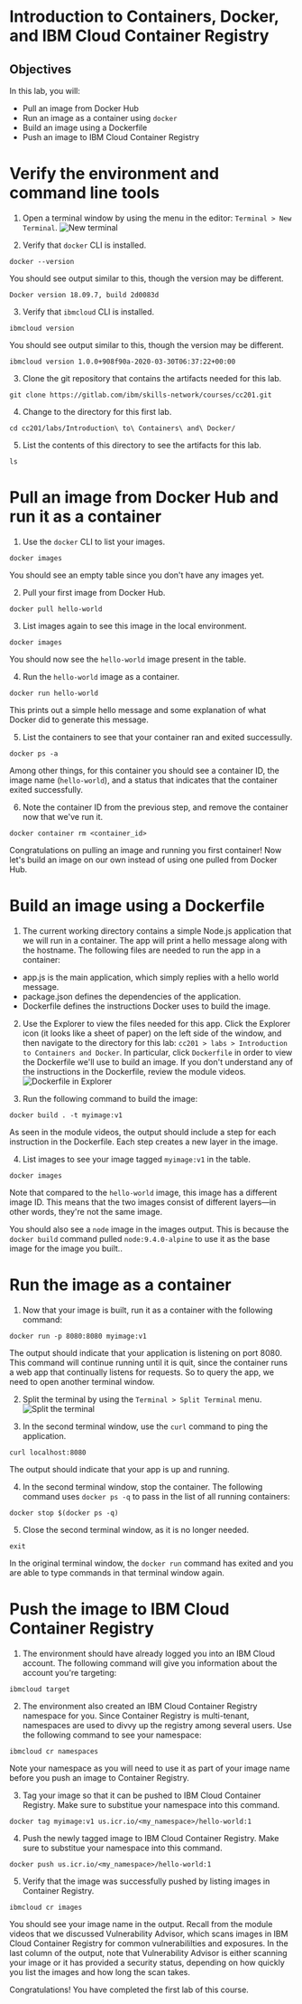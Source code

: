 # Introduction to Containers, Docker, and IBM Cloud Container Registry

## Objectives
In this lab, you will:
- Pull an image from Docker Hub
- Run an image as a container using `docker`
- Build an image using a Dockerfile
- Push an image to IBM Cloud Container Registry

# Verify the environment and command line tools
1. Open a terminal window by using the menu in the editor: `Terminal > New Terminal`.
![New terminal](images/new-terminal.png)

2. Verify that `docker` CLI is installed.
```
docker --version
```
You should see output similar to this, though the version may be different.
```
Docker version 18.09.7, build 2d0083d
```

3. Verify that `ibmcloud` CLI is installed.
```
ibmcloud version
```
You should see output similar to this, though the version may be different.
```
ibmcloud version 1.0.0+908f90a-2020-03-30T06:37:22+00:00
```

3. Clone the git repository that contains the artifacts needed for this lab.
```
git clone https://gitlab.com/ibm/skills-network/courses/cc201.git
```

4. Change to the directory for this first lab.
```
cd cc201/labs/Introduction\ to\ Containers\ and\ Docker/
```

5. List the contents of this directory to see the artifacts for this lab.
```
ls
```

# Pull an image from Docker Hub and run it as a container
1. Use the `docker` CLI to list your images.
```
docker images
```
You should see an empty table since you don't have any images yet.

2. Pull your first image from Docker Hub.
```
docker pull hello-world
```

3. List images again to see this image in the local environment.
```
docker images
```
You should now see the `hello-world` image present in the table.

4. Run the `hello-world` image as a container.
```
docker run hello-world
```
This prints out a simple hello message and some explanation of what Docker did to generate this message.

5. List the containers to see that your container ran and exited successully.
```
docker ps -a
```
Among other things, for this container you should see a container ID, the image name (`hello-world`), and a status that indicates that the container exited successfully.

6. Note the container ID from the previous step, and remove the container now that we've run it.
```
docker container rm <container_id>
```

Congratulations on pulling an image and running you first container! Now let's build an image on our own instead of using one pulled from Docker Hub.

# Build an image using a Dockerfile
1. The current working directory contains a simple Node.js application that we will run in a container. The app will print a hello message along with the hostname. The following files are needed to run the app in a container:
- app.js is the main application, which simply replies with a hello world message.
- package.json defines the dependencies of the application.
- Dockerfile defines the instructions Docker uses to build the image.

2. Use the Explorer to view the files needed for this app. Click the Explorer icon (it looks like a sheet of paper) on the left side of the window, and then navigate to the directory for this lab: `cc201 > labs > Introduction to Containers and Docker`. In particular, click `Dockerfile` in order to view the Dockerfile we'll use to build an image. If you don't understand any of the instructions in the Dockerfile, review the module videos.
![Dockerfile in Explorer](images/dockerfile-explorer.png)

3. Run the following command to build the image:
```
docker build . -t myimage:v1
```
As seen in the module videos, the output should include a step for each instruction in the Dockerfile. Each step creates a new layer in the image.

4. List images to see your image tagged `myimage:v1` in the table.
```
docker images
```
Note that compared to the `hello-world` image, this image has a different image ID. This means that the two images consist of different layers—in other words, they're not the same image.

You should also see a `node` image in the images output. This is because the `docker build` command pulled `node:9.4.0-alpine` to use it as the base image for the image you built..

# Run the image as a container
1. Now that your image is built, run it as a container with the following command:
```
docker run -p 8080:8080 myimage:v1
```
The output should indicate that your application is listening on port 8080. This command will continue running until it is quit, since the container runs a web app that continually listens for requests. So to query the app, we need to open another terminal window.
    
2. Split the terminal by using the `Terminal > Split Terminal` menu.
![Split the terminal](images/terminal-split.png)

3. In the second terminal window, use the `curl` command to ping the application.
```
curl localhost:8080
```
The output should indicate that your app is up and running.

4. In the second terminal window, stop the container. The following command uses `docker ps -q` to pass in the list of all running containers:
```
docker stop $(docker ps -q)
```

5. Close the second terminal window, as it is no longer needed.
```
exit
```

In the original terminal window, the `docker run` command has exited and you are able to type commands in that terminal window again.

# Push the image to IBM Cloud Container Registry
1. The environment should have already logged you into an IBM Cloud account. The following command will give you information about the account you're targeting:
```
ibmcloud target
```

2. The environment also created an IBM Cloud Container Registry namespace for you. Since Container Registry is multi-tenant, namespaces are used to divvy up the registry among several users. Use the following command to see your namespace:
```
ibmcloud cr namespaces
```
Note your namespace as you will need to use it as part of your image name before you push an image to Container Registry.

3. Tag your image so that it can be pushed to IBM Cloud Container Registry. Make sure to substitue your namespace into this command.
```
docker tag myimage:v1 us.icr.io/<my_namespace>/hello-world:1
```

4. Push the newly tagged image to IBM Cloud Container Registry. Make sure to substitue your namespace into this command.
```
docker push us.icr.io/<my_namespace>/hello-world:1
```

5. Verify that the image was successfully pushed by listing images in Container Registry.
```
ibmcloud cr images
```
You should see your image name in the output. Recall from the module videos that we discussed Vulnerability Advisor, which scans images in IBM Cloud Container Registry for common vulnerabililties and exposures. In the last column of the output, note that Vulnerability Advisor is either scanning your image or it has provided a security status, depending on how quickly you list the images and how long the scan takes.

Congratulations! You have completed the first lab of this course.